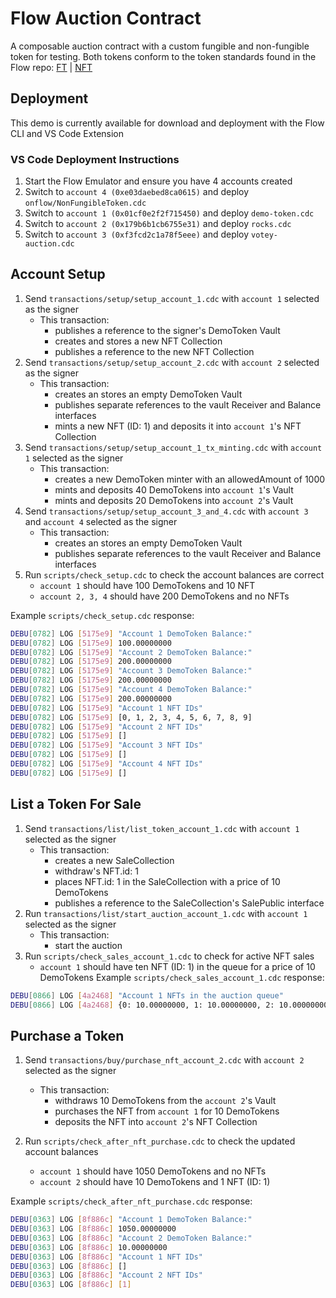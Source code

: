 # Flow Auction Contract

A composable auction contract with a custom fungible and non-fungible token for testing. Both tokens conform to the token standards found in the Flow repo: [FT](https://github.com/onflow/flow-ft/blob/master/contracts/FungibleToken.cdc) | [NFT](https://github.com/onflow/flow-nft/blob/master/contracts/NonFungibleToken.cdc)

## Deployment

This demo is currently available for download and deployment with the Flow CLI and VS Code Extension

### VS Code Deployment Instructions

1. Start the Flow Emulator and ensure you have 4 accounts created
2. Switch to `account 4 (0xe03daebed8ca0615)` and deploy `onflow/NonFungibleToken.cdc`
3. Switch to `account 1 (0x01cf0e2f2f715450)` and deploy `demo-token.cdc`
4. Switch to `account 2 (0x179b6b1cb6755e31)` and deploy `rocks.cdc`
5. Switch to `account 3 (0xf3fcd2c1a78f5eee)` and deploy `votey-auction.cdc`

## Account Setup

1. Send `transactions/setup/setup_account_1.cdc` with `account 1` selected as the signer
    - This transaction:
        - publishes a reference to the signer's DemoToken Vault
        - creates and stores a new NFT Collection
        - publishes a reference to the new NFT Collection
2. Send `transactions/setup/setup_account_2.cdc` with `account 2` selected as the signer
    - This transaction:
        - creates an stores an empty DemoToken Vault
        - publishes separate references to the vault Receiver and Balance interfaces
        - mints a new NFT (ID: 1) and deposits it into `account 1`'s NFT Collection
3. Send `transactions/setup/setup_account_1_tx_minting.cdc` with `account 1` selected as the signer
    - This transaction:
        - creates a new DemoToken minter with an allowedAmount of 1000
        - mints and deposits 40 DemoTokens into `account 1`'s Vault
        - mints and deposits 20 DemoTokens into `account 2`'s Vault
4. Send `transactions/setup/setup_account_3_and_4.cdc` with `account 3` and `account 4` selected as the signer
    - This transaction:
        - creates an stores an empty DemoToken Vault
        - publishes separate references to the vault Receiver and Balance interfaces 
5. Run `scripts/check_setup.cdc` to check the account balances are correct
    - `account 1` should have 100 DemoTokens and 10 NFT 
    - `account 2, 3, 4` should have 200 DemoTokens and no NFTs

Example `scripts/check_setup.cdc` response:

```bash
DEBU[0782] LOG [5175e9] "Account 1 DemoToken Balance:" 
DEBU[0782] LOG [5175e9] 100.00000000 
DEBU[0782] LOG [5175e9] "Account 2 DemoToken Balance:" 
DEBU[0782] LOG [5175e9] 200.00000000 
DEBU[0782] LOG [5175e9] "Account 3 DemoToken Balance:" 
DEBU[0782] LOG [5175e9] 200.00000000 
DEBU[0782] LOG [5175e9] "Account 4 DemoToken Balance:" 
DEBU[0782] LOG [5175e9] 200.00000000 
DEBU[0782] LOG [5175e9] "Account 1 NFT IDs" 
DEBU[0782] LOG [5175e9] [0, 1, 2, 3, 4, 5, 6, 7, 8, 9] 
DEBU[0782] LOG [5175e9] "Account 2 NFT IDs" 
DEBU[0782] LOG [5175e9] []           
DEBU[0782] LOG [5175e9] "Account 3 NFT IDs" 
DEBU[0782] LOG [5175e9] []           
DEBU[0782] LOG [5175e9] "Account 4 NFT IDs" 
DEBU[0782] LOG [5175e9] []        
```

## List a Token For Sale

1. Send `transactions/list/list_token_account_1.cdc` with `account 1` selected as the signer
    - This transaction:
        - creates a new SaleCollection
        - withdraw's NFT.id: 1
        - places NFT.id: 1 in the SaleCollection with a price of 10 DemoTokens
        - publishes a reference to the SaleCollection's SalePublic interface
2. Run `transactions/list/start_auction_account_1.cdc` with `account 1` selected as the signer
    - This transaction:
        - start the auction
3. Run `scripts/check_sales_account_1.cdc` to check for active NFT sales
    - `account 1` should have ten NFT (ID: 1) in the queue for a price of 10 DemoTokens
Example `scripts/check_sales_account_1.cdc` response:

```bash
DEBU[0866] LOG [4a2468] "Account 1 NFTs in the auction queue" 
DEBU[0866] LOG [4a2468] {0: 10.00000000, 1: 10.00000000, 2: 10.00000000, 3: 10.00000000, 4: 10.00000000, 5: 10.00000000, 6: 10.00000000, 7: 10.00000000, 8: 10.00000000, 9: 10.00000000}  
```

## Purchase a Token

1. Send `transactions/buy/purchase_nft_account_2.cdc` with `account 2` selected as the signer
    - This transaction:
        - withdraws 10 DemoTokens from the `account 2`'s Vault
        - purchases the NFT from `account 1` for 10 DemoTokens
        - deposits the NFT into `account 2`'s NFT Collection

2. Run `scripts/check_after_nft_purchase.cdc` to check the updated account balances
    - `account 1` should have 1050 DemoTokens and no NFTs
    - `account 2` should have 10 DemoTokens and 1 NFT (ID: 1)

Example `scripts/check_after_nft_purchase.cdc` response:

```bash
DEBU[0363] LOG [8f886c] "Account 1 DemoToken Balance:"
DEBU[0363] LOG [8f886c] 1050.00000000
DEBU[0363] LOG [8f886c] "Account 2 DemoToken Balance:"
DEBU[0363] LOG [8f886c] 10.00000000  
DEBU[0363] LOG [8f886c] "Account 1 NFT IDs"
DEBU[0363] LOG [8f886c] []
DEBU[0363] LOG [8f886c] "Account 2 NFT IDs"
DEBU[0363] LOG [8f886c] [1]
```
 
